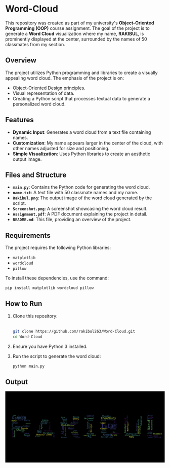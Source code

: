 # Word-Cloud

This repository was created as part of my university's **Object-Oriented Programming (OOP)** course assignment. The goal of the project is to generate a **Word Cloud** visualization where my name, **RAKIBUL**, is prominently displayed at the center, surrounded by the names of 50 classmates from my section.

## Overview

The project utilizes Python programming and libraries to create a visually appealing word cloud. The emphasis of the project is on:

- Object-Oriented Design principles.
- Visual representation of data.
- Creating a Python script that processes textual data to generate a personalized word cloud.

## Features

- **Dynamic Input**: Generates a word cloud from a text file containing names.
- **Customization**: My name appears larger in the center of the cloud, with other names adjusted for size and positioning.
- **Simple Visualization**: Uses Python libraries to create an aesthetic output image.

## Files and Structure

- **`main.py`**: Contains the Python code for generating the word cloud.
- **`name.txt`**: A text file with 50 classmate names and my name.
- **`Rakibul.png`**: The output image of the word cloud generated by the script.
- **`Screenshot.png`**: A screenshot showcasing the word cloud result.
- **`Assignment.pdf`**: A PDF document explaining the project in detail.
- **`README.md`**: This file, providing an overview of the project.

## Requirements

The project requires the following Python libraries:

- `matplotlib`
- `wordcloud`
- `pillow`

To install these dependencies, use the command:

```bash
pip install matplotlib wordcloud pillow
```

## How to Run

1. Clone this repository:
    
    ```bash
    
    git clone https://github.com/rakibul263/Word-Cloud.git
    cd Word-Cloud
    ```
    
2. Ensure you have Python 3 installed.
3. Run the script to generate the word cloud:
    
    ```bash
    python main.py
    ```
    

## Output
<img align="center" src="https://github.com/rakibul263/Word-Cloud/blob/main/Screenshot.png" />
